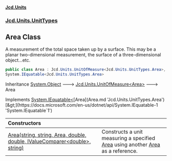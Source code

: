 #### [Jcd.Units](index.md 'index')
### [Jcd.Units.UnitTypes](Jcd.Units.UnitTypes.md 'Jcd.Units.UnitTypes')

## Area Class

A measurement of the total space taken up by a surface. This may be a planar two-dimensional measurement, the surface of a three-dimensional object...etc.

```csharp
public class Area : Jcd.Units.UnitOfMeasure<Jcd.Units.UnitTypes.Area>,
System.IEquatable<Jcd.Units.UnitTypes.Area>
```

Inheritance [System.Object](https://docs.microsoft.com/en-us/dotnet/api/System.Object 'System.Object') &#129106; [Jcd.Units.UnitOfMeasure&lt;](UnitOfMeasure_TUnit_.md 'Jcd.Units.UnitOfMeasure<TUnit>')[Area](Area.md 'Jcd.Units.UnitTypes.Area')[&gt;](UnitOfMeasure_TUnit_.md 'Jcd.Units.UnitOfMeasure<TUnit>') &#129106; Area

Implements [System.IEquatable&lt;](https://docs.microsoft.com/en-us/dotnet/api/System.IEquatable-1 'System.IEquatable`1')[Area](Area.md 'Jcd.Units.UnitTypes.Area')[&gt;](https://docs.microsoft.com/en-us/dotnet/api/System.IEquatable-1 'System.IEquatable`1')

| Constructors | |
| :--- | :--- |
| [Area(string, string, Area, double, double, IValueComparer&lt;double&gt;, string)](Area..ctor.+VGDqRWRT1l0scw4zBLHpA.md 'Jcd.Units.UnitTypes.Area.Area(string, string, Jcd.Units.UnitTypes.Area, double, double, Jcd.Units.IValueComparer<double>, string)') | Constructs a unit measuring a specified [Area](Area.md 'Jcd.Units.UnitTypes.Area') using another [Area](Area.md 'Jcd.Units.UnitTypes.Area') as a reference. |
